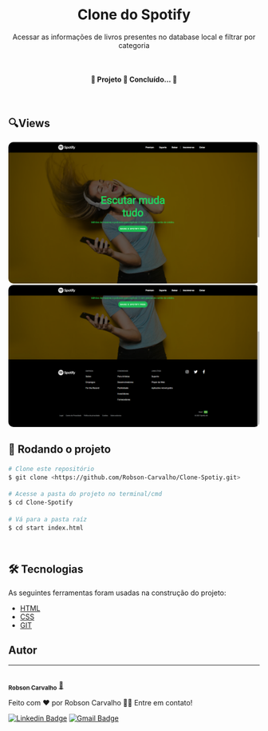 <h1 align="center">Clone do Spotify</h1>
<p align="center">Acessar as informações de livros presentes no database local e filtrar por categoria</p>

<br>

<h4 align="center"> 
🎈 Projeto 🚀 Concluído... 🎈
</h4>

<br>

## 🔍Views

 <img style="border-radius: 10px;" src="https://github.com/Robson-Carvalho/Clone-Spotify/blob/main/pictures/header.png?raw=true" width="auto;" alt=""/>

 <img  style="border-radius: 10px;" src="https://github.com/Robson-Carvalho/Clone-Spotify/blob/main/pictures/footer.png?raw=true" width="auto;" alt=""/>


<br>

## 🎲 Rodando o projeto

```bash
# Clone este repositório
$ git clone <https://github.com/Robson-Carvalho/Clone-Spotiy.git>

# Acesse a pasta do projeto no terminal/cmd
$ cd Clone-Spotify

# Vá para a pasta raíz 
$ cd start index.html
```
<br>

## 🛠 Tecnologias

As seguintes ferramentas foram usadas na construção do projeto:

- [HTML](https://developer.mozilla.org/pt-BR/docs/Web/HTML)
- [CSS](https://developer.mozilla.org/pt-BR/docs/Web/CSS)
- [GIT](https://git-scm.com/)


## Autor
---

<a href="https://blog.rocketseat.com.br/author/thiago/">
 <img style="border-radius: 50%;" src="https://avatars.githubusercontent.com/u/82351564?v=4" width="100px;" alt=""/>
 <br />
 <sub><b>Robson Carvalho</b></sub></a> <a href="https://github.com/Robson-Carvalho" title="Rocketseat">🚀</a>


Feito com ❤️ por Robson Carvalho 👋🏽 Entre em contato!

[![Linkedin Badge](https://img.shields.io/badge/-Robson-blue?style=flat-square&logo=Linkedin&logoColor=white&link=https://www.linkedin.com/in/tgmarinho/)](https://www.linkedin.com/in/robson-carvalho-708a4a207/) 
[![Gmail Badge](https://img.shields.io/badge/-robson73904@gmail.com-c14438?style=flat-square&logo=Gmail&logoColor=white&link=mailto:robson73904@gmail.com)](mailto:robson73904@gmail.com)